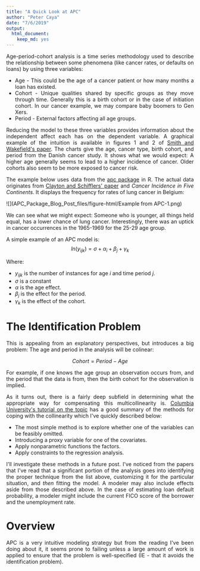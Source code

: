 ```yaml
---
title: "A Quick Look at APC"
author: "Peter Caya"
date: "7/6/2019"
output: 
  html_document:
    keep_md: yes
---
```

  
  
  
<style>
  body {
  text-align: justify}
</style>





Age-period-cohort analysis is a time series methodology used to describe the relationship between some phenomena (like cancer rates, or defaults on loans) by using three variables:

* Age - This could be the age of a cancer patient or how many months a loan has existed.
* Cohort - Unique qualities shared by specific groups as they move through time. Generally this is a birth cohort or in the case of  initiation cohort. In our cancer example, we may compare baby boomers to Gen Xers.
* Period - External factors affecting all age groups. 

Reducing the model to these three variables provides information about the independent affect each has on the dependent variable. A graphical example of the intuition is available in figures 1 and 2 of [Smith and Wakefield's paper](http://faculty.washington.edu/jonno/papers/smith-wakefield-16.pdf). The charts give the age, cancer type, birth cohort, and period from the Danish cancer study. It shows what we would expect: A higher age generally seems to lead to a higher incidence of cancer. Older cohorts also seem to be more exposed to cancer risk.  

The example below uses data from the [apc package](https://cran.r-project.org/web/packages/apc/index.html) in R. The actual data originates from [Clayton and Schifflers' paper](https://www.ncbi.nlm.nih.gov/pubmed/3629047) and *Cancer Incidence in Five Continents*. It displays the  frequency for rates of lung cancer in Belgium: 

![](APC_Package_Blog_Post_files/figure-html/Example from APC-1.png)<!-- -->

We can see what we might expect: Someone who is younger, all things held equal, has a lower chance of lung cancer. Interestingly, there was an uptick in cancer occurrences in the 1965-1969 for the 25-29 age group.

A simple example of an APC model is:
$$ln(y_{ijk}) = \sigma+\alpha_i+\beta_j+\gamma_k $$

Where:

* $y_{ijk}$ is the number of instances for age $i$ and time period $j$.
* $\sigma$ is a constant
* $\alpha$ is the age effect.
* $\beta_j$ is the effect for the period.
* $\gamma_k$ is the effect of the cohort.

# The Identification Problem
 
This is appealing from an explanatory perspectives, but introduces a big problem: The age and period in the analysis will be colinear:

$$ Cohort = Period - Age$$

For example, if one knows the age group an observation occurs from, and the period that the data is from, then the birth cohort for the observation is implied.

As it turns out, there is a fairly deep subfield in determining what the appropriate way for compensating this multicollinearity is. [Columbia University's tutorial on the topic](https://www.mailman.columbia.edu/research/population-health-methods/age-period-cohort-analysis) has a good summary of the methods for coping with the collinearity which I've quickly described below:

* The most simple method is to explore whether one of the variables can be feasibly omitted.
* Introducing a proxy variable for one of the covariates.
* Apply nonparametric functions the factors.
* Apply constraints to the regression analysis.

I'll investigate these methods in a future post. I've noticed from the papers that I've read that a significant portion of the analysis goes into identifying the proper technique from the list above, customizing it for the particular situation, and *then* fitting the model. A modeler may also include effects aside from those described above. In the case of estimating loan default probability, a modeler might include the current FICO score of the borrower and the unemployment rate.

# Overview

APC is a very intuitive modeling strategy but from the reading I've been doing about it, it seems prone to failing unless a large amount of work is applied to ensure that the problem is well-specified (IE - that it avoids the identification problem).


